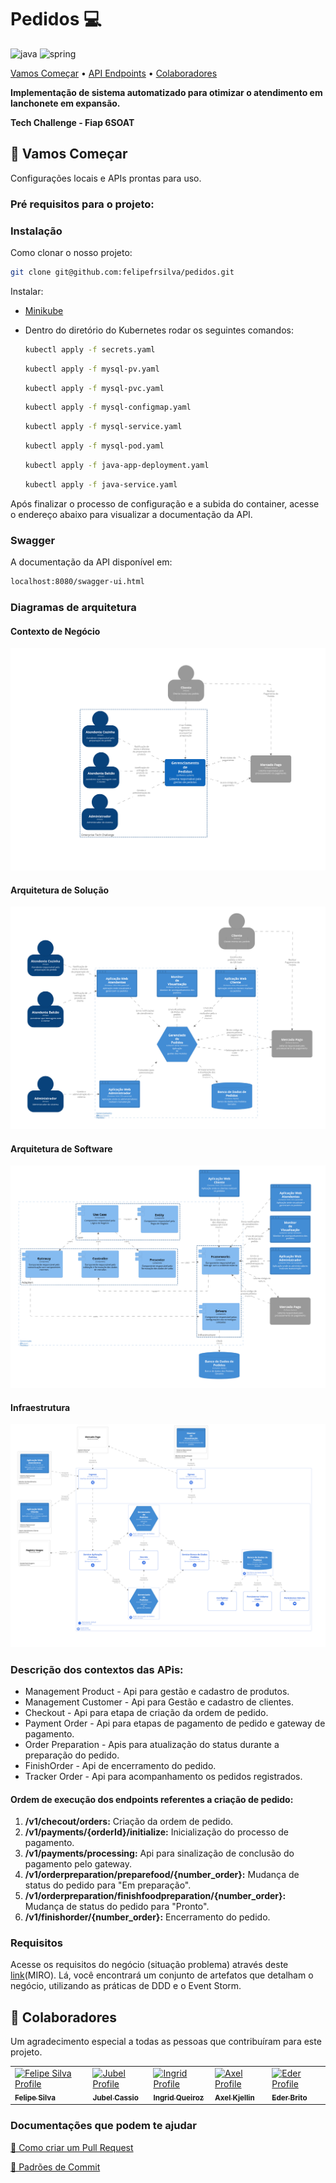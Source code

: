 
[JAVA_BADGE]:https://img.shields.io/badge/java-%23ED8B00.svg?style=for-the-badge&logo=openjdk&logoColor=white
[SPRING_BADGE]: https://img.shields.io/badge/spring-%236DB33F.svg?style=for-the-badge&logo=spring&logoColor=white

<h1 center="center" style="font-weight: bold;">Pedidos 💻</h1>

![java][JAVA_BADGE]
![spring][SPRING_BADGE]

<p center="center">
 <a href="#started">Vamos Começar</a> • 
  <a href="#routes">API Endpoints</a> •
 <a href="#colab">Colaboradores</a>
</p>

<p center="center">
  <b>Implementação de sistema automatizado para otimizar o atendimento em lanchonete em expansão.</b>
</p>

<b>Tech Challenge - Fiap 6SOAT</b>

<h2 id="started">🚀 Vamos Começar</h2>

Configurações locais e APIs prontas para uso.

<h3>Pré requisitos para o projeto:</h3>

<h3>Instalação</h3>

Como clonar o nosso projeto:

```bash
git clone git@github.com:felipefrsilva/pedidos.git
```

Instalar:
- [Minikube](https://minikube.sigs.k8s.io/docs/start/?arch=%2Flinux%2Fx86-64%2Fstable%2Fbinary+download)

- Dentro do diretório do Kubernetes rodar os seguintes comandos:
  ```bash
  kubectl apply -f secrets.yaml
  ```
  ```bash
  kubectl apply -f mysql-pv.yaml
  ```
  ```bash
  kubectl apply -f mysql-pvc.yaml
  ```
  ```bash
  kubectl apply -f mysql-configmap.yaml
  ```
  ```bash
  kubectl apply -f mysql-service.yaml
  ```
   ```bash
  kubectl apply -f mysql-pod.yaml
  ```
   ```bash
  kubectl apply -f java-app-deployment.yaml
  ```
    ```bash
  kubectl apply -f java-service.yaml
  ```

Após finalizar o processo de configuração e a subida do container, acesse o endereço abaixo para visualizar a documentação da API.
<h3>Swagger</h3>
A documentação da API disponível em:

```bash
localhost:8080/swagger-ui.html
```
<h3>Diagramas de arquitetura</h3>


<h4>Contexto de Negócio</h4>
<img src="https://raw.githubusercontent.com/felipefrsilva/pedidos/main/architecture/img/structurizr-1-SystemContext-001.png" max-width="800px"/><br>
<h4>Arquitetura de Solução</h4>
<img src="https://raw.githubusercontent.com/felipefrsilva/pedidos/main/architecture/img/structurizr-1-Container-001.png" max-width="800px"/><br>
<h4>Arquitetura de Software</h4>
<img src="https://raw.githubusercontent.com/felipefrsilva/pedidos/main/architecture/img/structurizr-1-Component-001.png" max-width="800px"/><br>
<h4>Infraestrutura</h4>
<img src="https://raw.githubusercontent.com/felipefrsilva/pedidos/main/architecture/img/structurizr-1-KubernetesDeployment.png" max-width="800px"/><br>

<h3>Descrição dos contextos das APis:</h3>

- Management Product - Api para gestão e cadastro de produtos.
- Management Customer - Api para Gestão e cadastro de clientes.
- Checkout - Api para etapa de criação da ordem de pedido.
- Payment Order - Api para etapas de pagamento de pedido e gateway de pagamento.
- Order Preparation - Apis para atualização do status durante a preparação do pedido.
- FinishOrder - Api de encerramento do pedido.
- Tracker Order - Api para acompanhamento os pedidos registrados.

<h4>Ordem de execução dos endpoints referentes a criação de pedido:</h4>

  1. **/v1/checout/orders:** Criação da ordem de pedido.  
  2. **/v1/payments/{orderId}/initialize:** Inicialização do processo de pagamento.  
  3. **/v1/payments/processing:** Api para sinalização de conclusão do pagamento pelo gateway.  
  4. **/v1/orderpreparation/preparefood/{number_order}:** Mudança de status do pedido para "Em preparação".  
  5. **/v1/orderpreparation/finishfoodpreparation/{number_order}:** Mudança de status do pedido para "Pronto".  
  6. **/v1/finishorder/{number_order}:** Encerramento do pedido.  

<h3>Requisitos</h3>
Acesse os requisitos do negócio (situação problema) através deste <a href="https://miro.com/app/board/uXjVMK9tIRA=/?share_link_id=369503759541">link</a>(MIRO).
Lá, você encontrará um conjunto de artefatos que detalham o negócio, utilizando as práticas de DDD e o Event Storm.

<h2 id="colab">🤝 Colaboradores</h2>

Um agradecimento especial a todas as pessoas que contribuíram para este projeto.

<table>
  <tr>
    <td center="center">
      <a href="#">
        <img  src="https://avatars.githubusercontent.com/u/85134851?v=4" width="100px; " alt="Felipe Silva Profile"/><br>
        <sub>
          <b>Felipe Silva</b>
        </sub>
      </a>
    </td>
    <td center="center">
      <a href="#">
        <img src="https://avatars.githubusercontent.com/u/12815292?v=4" width="100px;" alt="Jubel Profile"/><br>
        <sub>
          <b>Jubel Cassio</b>
        </sub>
      </a>
    </td>
    <td center="center">
      <a href="#">
        <img src="https://avatars.githubusercontent.com/u/77970318?v=4" width="100px;" alt="Ingrid Profile"/><br>
        <sub>
          <b>Ingrid Queiroz</b>
        </sub>
      </a>
    </td>
   <td center="center">
      <a href="#">
        <img src="https://avatars.githubusercontent.com/u/128048923?v=4" width="100px;" alt="Axel Profile"/><br>
        <sub>
          <b>Axel Kjellin</b>
        </sub>
      </a>
    </td>
    <td center="center">
      <a href="#">
        <img src="https://avatars.githubusercontent.com/u/15820028?v=4" width="100px;" alt="Eder Profile"/><br>
        <sub>
          <b>Eder Brito</b>
        </sub>
      </a>
    </td>
  </tr>
</table>

<h3>Documentações que podem te ajudar</h3>

[📝 Como criar um Pull Request](https://www.atlassian.com/br/git/tutorials/making-a-pull-request)

[💾 Padrões de Commit](https://gist.github.com/joshbuchea/6f47e86d2510bce28f8e7f42ae84c716)
